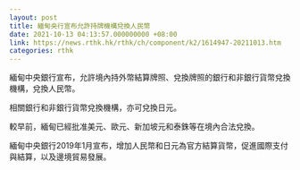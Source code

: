 ```yaml
---
layout: post
title: 緬甸央行宣布允許持牌機構兌換人民幣
date: 2021-10-13 04:13:57.000000000 +08:00
link: https://news.rthk.hk/rthk/ch/component/k2/1614947-20211013.htm
categories: rthk
---
```


緬甸中央銀行宣布，允許境內持外幣結算牌照、兌換牌照的銀行和非銀行貨幣兌換機構，兌換人民幣。

相關銀行和非銀行貨幣兌換機構，亦可兌換日元。

較早前，緬甸已經批准美元、歐元、新加坡元和泰銖等在境內合法兌換。

緬甸中央銀行2019年1月宣布，增加人民幣和日元為官方結算貨幣，促進國際支付與結算，以及邊境貿易發展。
